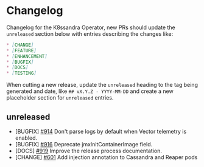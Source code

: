 # Changelog

Changelog for the K8ssandra Operator, new PRs should update the `unreleased` section below with entries describing the changes like:

```markdown
* [CHANGE]
* [FEATURE]
* [ENHANCEMENT]
* [BUGFIX]
* [DOCS]
* [TESTING]
```

When cutting a new release, update the `unreleased` heading to the tag being generated and date, like `## vX.Y.Z - YYYY-MM-DD` and create a new placeholder section for  `unreleased` entries.

## unreleased

* [BUGFIX] [#914](https://github.com/k8ssandra/k8ssandra-operator/issues/914) Don't parse logs by default when Vector telemetry is enabled.
* [BUGFIX] [#916](https://github.com/k8ssandra/k8ssandra-operator/issues/916) Deprecate jmxInitContainerImage field.
* [DOCS] [#919](https://github.com/k8ssandra/k8ssandra-operator/issues/919) Improve the release process documentation.
* [CHANGE] [#601](https://github.com/k8ssandra/k8ssandra-operator/issues/601) Add injection annotation to Cassandra and Reaper pods
